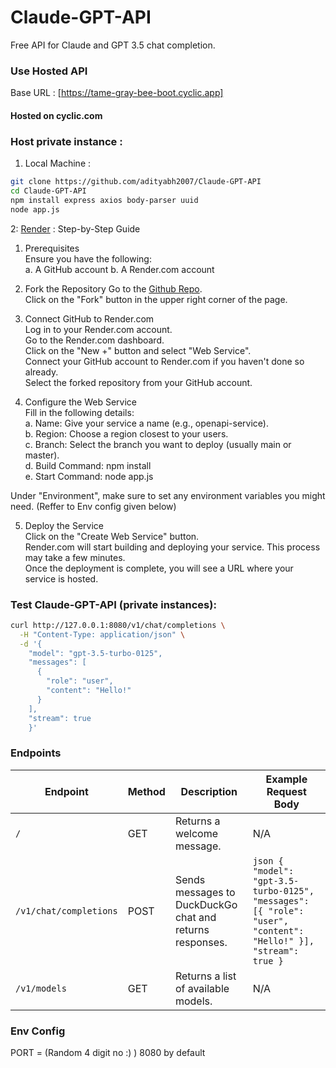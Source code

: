 # Claude-GPT-API
Free API for Claude and GPT 3.5 chat completion.

### Use Hosted API
Base URL : [https://tame-gray-bee-boot.cyclic.app]
#### Hosted on cyclic.com

### Host private instance : 
1. Local Machine : 
```bash
git clone https://github.com/adityabh2007/Claude-GPT-API
cd Claude-GPT-API
npm install express axios body-parser uuid
node app.js
```
2: [Render](https://dashboard.render.com/) : 
  Step-by-Step Guide  
  1. Prerequisites  
    Ensure you have the following:  
    a. A GitHub account
    b. A Render.com account
  2. Fork the Repository
  Go to the [Github Repo](https://github.com/adityabh2007/Claude-GPT-API).  
  Click on the "Fork" button in the upper right corner of the page.

  3. Connect GitHub to Render.com  
    Log in to your Render.com account.  
    Go to the Render.com dashboard.  
    Click on the "New +" button and select "Web Service".  
    Connect your GitHub account to Render.com if you haven't done so already.  
    Select the forked repository from your GitHub account.  

  4. Configure the Web Service  
  Fill in the following details:  
    a. Name: Give your service a name (e.g., openapi-service).  
    b. Region: Choose a region closest to your users.  
    c. Branch: Select the branch you want to deploy (usually main or master).  
    d. Build Command: npm install  
    e. Start Command: node app.js  
  
  Under "Environment", make sure to set any environment variables you might need. (Reffer to Env config given below)  
  
  5. Deploy the Service  
    Click on the "Create Web Service" button.  
    Render.com will start building and deploying your service. This process may take a few minutes.  
    Once the deployment is complete, you will see a URL where your service is hosted. 


### Test Claude-GPT-API (private instances): 

```bash
curl http://127.0.0.1:8080/v1/chat/completions \
  -H "Content-Type: application/json" \
  -d '{
    "model": "gpt-3.5-turbo-0125",
    "messages": [
      {
        "role": "user",
        "content": "Hello!"
      }
    ],
    "stream": true
    }'
```

### Endpoints

| Endpoint                  | Method | Description                                                | Example Request Body                                                                                               |
|---------------------------|--------|------------------------------------------------------------|---------------------------------------------------------------------------------------------------------------------|
| `/`                       | GET    | Returns a welcome message.                                 | N/A                                                                                                                 |
| `/v1/chat/completions`    | POST   | Sends messages to DuckDuckGo chat and returns responses.   | ```json { "model": "gpt-3.5-turbo-0125", "messages": [{ "role": "user", "content": "Hello!" }], "stream": true }``` |
| `/v1/models`              | GET    | Returns a list of available models.                        | N/A                                                                                                                 |

### Env Config
PORT = (Random 4 digit no :) ) 8080 by default
